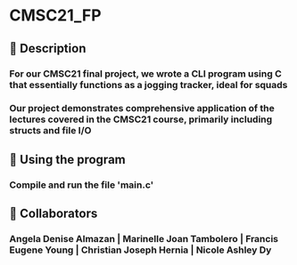 # CMSC21_FP

## 📃 Description
### For our CMSC21 final project, we wrote a CLI program using C that essentially functions as a jogging tracker, ideal for squads
### Our project demonstrates comprehensive application of the lectures covered in the CMSC21 course, primarily including structs and file I/O

## 📃 Using the program
### Compile and run the file 'main.c'

## 🤝 Collaborators
### Angela Denise Almazan | Marinelle Joan Tambolero | Francis Eugene Young | Christian Joseph Hernia | Nicole Ashley Dy

